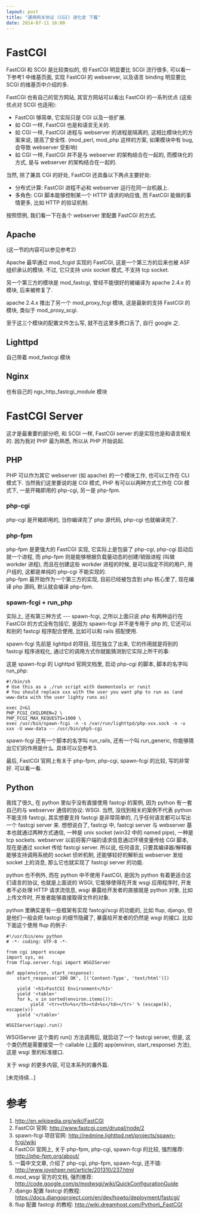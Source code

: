```yaml
---
layout: post
title: "通用网关协议 (CGI) 进化史 下篇"
date: 2014-07-11 16:00
---
```


# FastCGI

FastCGI 和 SCGI 是比较类似的, 但 FastCGI 明显要比 SCGI 流行很多, 可以看一下参考1 中维基页面, 实现 FastCGI 的 webserver, 以及语言 binding 明显要比 SCGI 的维基页中介绍的多.

FastCGI 也有自己的官方网站, 其官方网站可以看出 FastCGI 的一系列优点 (这些优点对 SCGI 也适用):

* FastCGI 够简单, 它实际只是 CGI 以及一些扩展.
* 如 CGI 一样, FastCGI 也是和语言无关的. 
* 如 CGI 一样, FastCGI 进程与 webserver 的进程是隔离的, 这相比模块化的方案来说, 提高了安全性. (mod\_perl, mod\_php 这样的方案, 如果模块中有 bug, 会导致 webserver 受影响)
* 如 CGI 一样, FastCGI 并不是与 webserver 的架构结合在一起的, 而模块化的方式, 是与 webserver 的架构结合在一起的.

当然, 除了兼具 CGI 的好处, FastCGI 还具备以下两点主要好处:

* 分布式计算: FastCGI 进程不必和 webserver 运行在同一台机器上.
* 多角色: CGI 脚本能够控制某一个 HTTP 请求的响应值, 而 FastCGI 能做的事情更多, 比如 HTTP 的验证机制.

按照惯例, 我们看一下在各个 webserver 里配置 FastCGI 的方式.

## Apache

(这一节的内容可以参见参考2)

Apache 最早通过 mod\_fcgid 实现的 FastCGI, 这是一个第三方的后来也被 ASF 组织承认的模块. 不过, 它只支持 unix socket 模式, 不支持 tcp socket.

另一个第三方的模块是 mod\_fastcgi, 曾经不能很好的被编译为 apache 2.4.x 的模块, 后来被修复了.

apache 2.4.x 推出了另一个 mod\_proxy\_fcgi 模块, 这是最新的支持 FastCGI 的模块, 类似于 mod\_proxy\_scgi.

至于这三个模块的配置文件怎么写, 就不在这里多费口舌了, 自行 google 之.

## Lighttpd

自己带着 mod\_fastcgi 模块

## Nginx

也有自己的 ngx\_http\_fastcgi\_module 模块

# FastCGI Server

这才是最重要的部分吧, 和 SCGI 一样, FastCGI server 的是实现也是和语言相关的. 因为我对 PHP 最为熟悉, 所以从 PHP 开始说起.

## PHP

PHP 可以作为其它 webserver (如 apache) 的一个模块工作, 也可以工作在 CLI 模式下. 当然我们这里要说的是 CGI 模式, PHP 有可以以两种方式工作在 CGI 模式下, 一是开箱即用的 php-cgi, 另一是 php-fpm.

### php-cgi

php-cgi 是开箱即用的, 当你编译完了 php 源代码, php-cgi 也就编译完了. 

### php-fpm

php-fpm 是更强大的 FastCGI 实现, 它实际上是包装了 php-cgi, php-cgi 启动后就一个进程, 而 php-fpm 则是能够根据负载量动态的创建/销毁进程 (叫做 workder 进程), 而且在创建这些 workder 进程的时候, 是可以指定不同的用户, 用户组的, 这都是单纯的 php-cgi 不能实现的.  
php-fpm 最开始作为一个第三方的实现, 目前已经被包含到 php 核心里了, 现在编译 php 源码, 默认就会编译 php-fpm.

### spawn-fcgi + run\_php

实际上, 还有第三种方式 --- spawn-fcgi, 之所以上面只说 php 有两种运行在 FastCGI 的方式没有包括它, 是因为 spawn-fcgi 并不是专用于 php 的, 它还可以和别的 fastcgi 程序配合使用, 比如可以和 rails 搭配使用.

spawn-fcgi 先前是 lighttpd 的项目, 现在独立了出来, 它的作用就是将别的 fastcgi 程序进程化, 通过它的调用方式你就能猜测到它实际上所干的事:

这是 spawn-fcgi 的 Lighttpd 官网文档里, 启动 php-cgi 的脚本, 脚本的名字叫 run\_php:

    #!/bin/sh
    # Use this as a ./run script with daemontools or runit
    # You should replace xxx with the user you want php to run as (and www-data with the user lighty runs as)

    exec 2>&1
    PHP_FCGI_CHILDREN=2 \
    PHP_FCGI_MAX_REQUESTS=1000 \
    exec /usr/bin/spawn-fcgi -n -s /var/run/lighttpd/php-xxx.sock -n -u xxx -U www-data -- /usr/bin/php5-cgi

spawn-fcgi 还有一个脚本的名字叫 run\_rails, 还有一个叫 run\_generic, 你能够猜出它们的作用是什么. 具体可以见参考3.

最后, FastCGI 官网上有关于 php-fpm, php-cgi, spawn-fcgi 的比较, 写的非常好. 可以看一看.

## Python

我找了很久, 在 python 里似乎没有直接使用 fastcgi 的案例, 因为 python 有一套自己的与 webserver 通信的协议: WSGI. 当然, 没找到相关的案例不代表 python 不能支持 fastcgi, 其实想要支持 fastcgi 是非常简单的, 几乎任何语言都可以写出一个 fastcgi server 来. 想想说白了, fastcgi 中, fastcgi server 与 webserver 基本也就通过两种方式通信, 一种是 unix socket (win32 中的 named pipe), 一种是 tcp sockets. webserver 以前将客户端的请求信息通过环境变量传给 CGI 脚本, 现在是通过 socket 传给 fastcgi server. 所以说, 任何语言, 只要其编译器/解释器能够支持调用系统的 socket 侦听机制, 还能够较好的解析出 webserver 发给 socket 上的消息, 那么它也就实现了 fastcgi server 的功能.

python 也不例外, 而在 python 中不使用 FastCGI, 是因为 python 有着更适合这们语言的协议, 也就是上面说的 WSGI, 它能够使得在开发 wsgi 应用程序时, 开发者不必处理 HTTP 请求流信息, wsgi 暴露给开发者的直接就是 python 对象, 比如上传文件时, 开发者能够直接取得文件的对象.

python 里确实是有一些框架有实现 fastcgi/scgi 的功能的, 比如 flup, django, 但是他们一般会把 fastcgi 的细节隐藏了, 暴露给开发者的仍然是 wsgi 的接口. 比如下面这个使用 flup 的例子:

    #!/usr/bin/env python
    # -*- coding: UTF-8 -*-

    from cgi import escape
    import sys, os
    from flup.server.fcgi import WSGIServer

    def app(environ, start_response):
        start_response('200 OK', [('Content-Type', 'text/html')])
    
        yield '<h1>FastCGI Environment</h1>'
        yield '<table>'
        for k, v in sorted(environ.items()):
             yield '<tr><th>%s</th><td>%s</td></tr>' % (escape(k), escape(v))
        yield '</table>'
    
    WSGIServer(app).run()

WSGIServer 这个类的 run() 方法调用后, 就启动了一个 fastcgi server, 但是, 这个类仍然是需要接受一个 callable (上面的 app(environ, start\_response) 方法), 这是 wsgi 里的标准接口.

关于 wsgi 的更多内容, 可见本系列的番外篇.

[未完待续...]

# 参考

1.  http://en.wikipedia.org/wiki/FastCGI
2.  FastCGI 官网: http://www.fastcgi.com/drupal/node/2
3.  spawn-fcgi 项目官网: http://redmine.lighttpd.net/projects/spawn-fcgi/wiki
4.  FastCGI 官网上, 关于 php-fpm, php-cgi, spawn-fcgi 的比较, 强烈推荐: http://php-fpm.org/about/
5.  一篇中文文章, 介绍了 php-cgi, php-fpm, spawn-fcgi, 还不错: http://www.joyphper.net/article/201310/237.html
6.  mod\_wsgi 官方的文档, 强烈推荐: http://code.google.com/p/modwsgi/wiki/QuickConfigurationGuide
7.  django 配置 fastcgi 的教程: https://docs.djangoproject.com/en/dev/howto/deployment/fastcgi/
8.  flup 配置 fastcgi 的教程: http://wiki.dreamhost.com/Python\_FastCGI
